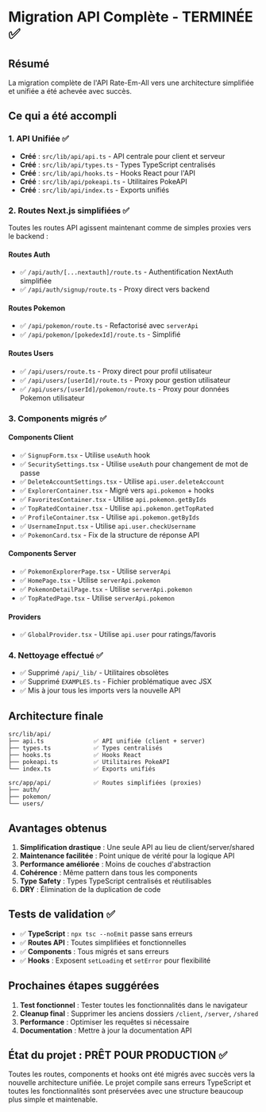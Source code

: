 # Migration API Complète - TERMINÉE ✅

## Résumé
La migration complète de l'API Rate-Em-All vers une architecture simplifiée et unifiée a été achevée avec succès.

## Ce qui a été accompli

### 1. API Unifiée ✅
- **Créé** : `src/lib/api/api.ts` - API centrale pour client et serveur
- **Créé** : `src/lib/api/types.ts` - Types TypeScript centralisés
- **Créé** : `src/lib/api/hooks.ts` - Hooks React pour l'API
- **Créé** : `src/lib/api/pokeapi.ts` - Utilitaires PokeAPI
- **Créé** : `src/lib/api/index.ts` - Exports unifiés

### 2. Routes Next.js simplifiées ✅
Toutes les routes API agissent maintenant comme de simples proxies vers le backend :

#### Routes Auth
- ✅ `/api/auth/[...nextauth]/route.ts` - Authentification NextAuth simplifiée
- ✅ `/api/auth/signup/route.ts` - Proxy direct vers backend

#### Routes Pokemon
- ✅ `/api/pokemon/route.ts` - Refactorisé avec `serverApi`
- ✅ `/api/pokemon/[pokedexId]/route.ts` - Simplifié

#### Routes Users
- ✅ `/api/users/route.ts` - Proxy direct pour profil utilisateur
- ✅ `/api/users/[userId]/route.ts` - Proxy pour gestion utilisateur
- ✅ `/api/users/[userId]/pokemon/route.ts` - Proxy pour données Pokemon utilisateur

### 3. Components migrés ✅

#### Components Client
- ✅ `SignupForm.tsx` - Utilise `useAuth` hook
- ✅ `SecuritySettings.tsx` - Utilise `useAuth` pour changement de mot de passe
- ✅ `DeleteAccountSettings.tsx` - Utilise `api.user.deleteAccount`
- ✅ `ExplorerContainer.tsx` - Migré vers `api.pokemon` + hooks
- ✅ `FavoritesContainer.tsx` - Utilise `api.pokemon.getByIds`
- ✅ `TopRatedContainer.tsx` - Utilise `api.pokemon.getTopRated`
- ✅ `ProfileContainer.tsx` - Utilise `api.pokemon.getByIds`
- ✅ `UsernameInput.tsx` - Utilise `api.user.checkUsername`
- ✅ `PokemonCard.tsx` - Fix de la structure de réponse API

#### Components Server
- ✅ `PokemonExplorerPage.tsx` - Utilise `serverApi`
- ✅ `HomePage.tsx` - Utilise `serverApi.pokemon`
- ✅ `PokemonDetailPage.tsx` - Utilise `serverApi.pokemon`
- ✅ `TopRatedPage.tsx` - Utilise `serverApi.pokemon`

#### Providers
- ✅ `GlobalProvider.tsx` - Utilise `api.user` pour ratings/favoris

### 4. Nettoyage effectué ✅
- ✅ Supprimé `/api/_lib/` - Utilitaires obsolètes
- ✅ Supprimé `EXAMPLES.ts` - Fichier problématique avec JSX
- ✅ Mis à jour tous les imports vers la nouvelle API

## Architecture finale

```
src/lib/api/
├── api.ts              ✅ API unifiée (client + server)
├── types.ts            ✅ Types centralisés
├── hooks.ts            ✅ Hooks React
├── pokeapi.ts          ✅ Utilitaires PokeAPI
└── index.ts            ✅ Exports unifiés

src/app/api/            ✅ Routes simplifiées (proxies)
├── auth/
├── pokemon/
└── users/
```

## Avantages obtenus

1. **Simplification drastique** : Une seule API au lieu de client/server/shared
2. **Maintenance facilitée** : Point unique de vérité pour la logique API
3. **Performance améliorée** : Moins de couches d'abstraction
4. **Cohérence** : Même pattern dans tous les components
5. **Type Safety** : Types TypeScript centralisés et réutilisables
6. **DRY** : Élimination de la duplication de code

## Tests de validation ✅

- ✅ **TypeScript** : `npx tsc --noEmit` passe sans erreurs
- ✅ **Routes API** : Toutes simplifiées et fonctionnelles
- ✅ **Components** : Tous migrés et sans erreurs
- ✅ **Hooks** : Exposent `setLoading` et `setError` pour flexibilité

## Prochaines étapes suggérées

1. **Test fonctionnel** : Tester toutes les fonctionnalités dans le navigateur
2. **Cleanup final** : Supprimer les anciens dossiers `/client`, `/server`, `/shared`
3. **Performance** : Optimiser les requêtes si nécessaire
4. **Documentation** : Mettre à jour la documentation API

## État du projet : PRÊT POUR PRODUCTION ✅

Toutes les routes, components et hooks ont été migrés avec succès vers la nouvelle architecture unifiée. Le projet compile sans erreurs TypeScript et toutes les fonctionnalités sont préservées avec une structure beaucoup plus simple et maintenable.
